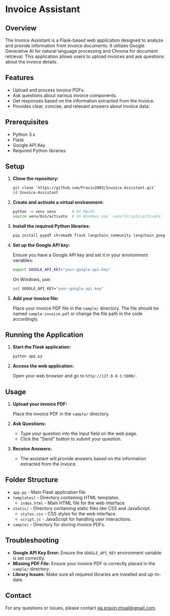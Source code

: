 # Invoice Assistant

## Overview

The Invoice Assistant is a Flask-based web application designed to analyze and provide information from invoice documents. It utilizes Google Generative AI for natural language processing and Chroma for document retrieval. This application allows users to upload invoices and ask questions about the invoice details.

## Features

- Upload and process invoice PDFs.
- Ask questions about various invoice components.
- Get responses based on the information extracted from the invoice.
- Provides clear, concise, and relevant answers about invoice data.

## Prerequisites

- Python 3.x
- Flask
- Google API Key
- Required Python libraries

## Setup

1. **Clone the repository:**

    ```bash
    git clone `https://github.com/Pravin2003/Invoice-Assistant.git`
    cd Invoice-Assistant
    ```

2. **Create and activate a virtual environment:**

    ```bash
    python -m venv venv       # On MacOS
    source venv/bin/activate  # On Windows use `venv\Scripts\activate`
    ```

3. **Install the required Python libraries:**

    ```bash
    pip install pypdf chromadb flask langchain_community langchain_google_genai google.generativeai
    ```

4. **Set up the Google API key:**

    Ensure you have a Google API key and set it in your environment variables:

    ```bash
    export GOOGLE_API_KEY="your-google-api-key"
    ```

    On Windows, use:

    ```bash
    set GOOGLE_API_KEY="your-google-api-key"
    ```

5. **Add your invoice file:**

    Place your invoice PDF file in the `sample/` directory. The file should be named `sample-invoice.pdf` or change the file path in the code accordingly.

## Running the Application

1. **Start the Flask application:**

    ```bash
    python app.py
    ```

2. **Access the web application:**

    Open your web browser and go to `http://127.0.0.1:5000/`.

## Usage

1. **Upload your invoice PDF:**

    Place the invoice PDF in the `sample/` directory.

2. **Ask Questions:**

    - Type your question into the input field on the web page.
    - Click the "Send" button to submit your question.

3. **Receive Answers:**

    - The assistant will provide answers based on the information extracted from the invoice.

## Folder Structure

- `app.py` - Main Flask application file.
- `templates/` - Directory containing HTML templates.
  - `index.html` - Main HTML file for the web interface.
- `static/` - Directory containing static files like CSS and JavaScript.
  - `styles.css` - CSS styles for the web interface.
  - `script.js` - JavaScript for handling user interactions.
- `sample/` - Directory for storing invoice PDFs.

## Troubleshooting

- **Google API Key Error:** Ensure the `GOOGLE_API_KEY` environment variable is set correctly.
- **Missing PDF File:** Ensure your invoice PDF is correctly placed in the `sample/` directory.
- **Library Issues:** Make sure all required libraries are installed and up-to-date.

## Contact

For any questions or issues, please contact [qa.pravin.misal@gmail.com](mailto:qa.pravin.misal@gmail.com).
